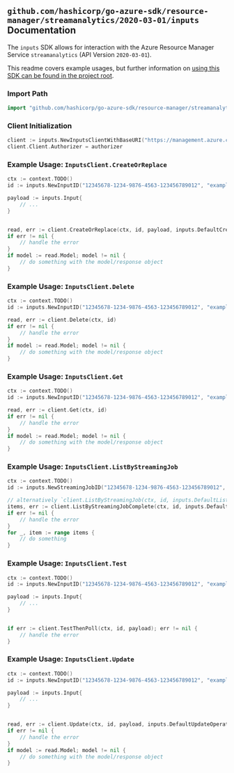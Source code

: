 
## `github.com/hashicorp/go-azure-sdk/resource-manager/streamanalytics/2020-03-01/inputs` Documentation

The `inputs` SDK allows for interaction with the Azure Resource Manager Service `streamanalytics` (API Version `2020-03-01`).

This readme covers example usages, but further information on [using this SDK can be found in the project root](https://github.com/hashicorp/go-azure-sdk/tree/main/docs).

### Import Path

```go
import "github.com/hashicorp/go-azure-sdk/resource-manager/streamanalytics/2020-03-01/inputs"
```


### Client Initialization

```go
client := inputs.NewInputsClientWithBaseURI("https://management.azure.com")
client.Client.Authorizer = authorizer
```


### Example Usage: `InputsClient.CreateOrReplace`

```go
ctx := context.TODO()
id := inputs.NewInputID("12345678-1234-9876-4563-123456789012", "example-resource-group", "streamingJobValue", "inputValue")

payload := inputs.Input{
	// ...
}


read, err := client.CreateOrReplace(ctx, id, payload, inputs.DefaultCreateOrReplaceOperationOptions())
if err != nil {
	// handle the error
}
if model := read.Model; model != nil {
	// do something with the model/response object
}
```


### Example Usage: `InputsClient.Delete`

```go
ctx := context.TODO()
id := inputs.NewInputID("12345678-1234-9876-4563-123456789012", "example-resource-group", "streamingJobValue", "inputValue")

read, err := client.Delete(ctx, id)
if err != nil {
	// handle the error
}
if model := read.Model; model != nil {
	// do something with the model/response object
}
```


### Example Usage: `InputsClient.Get`

```go
ctx := context.TODO()
id := inputs.NewInputID("12345678-1234-9876-4563-123456789012", "example-resource-group", "streamingJobValue", "inputValue")

read, err := client.Get(ctx, id)
if err != nil {
	// handle the error
}
if model := read.Model; model != nil {
	// do something with the model/response object
}
```


### Example Usage: `InputsClient.ListByStreamingJob`

```go
ctx := context.TODO()
id := inputs.NewStreamingJobID("12345678-1234-9876-4563-123456789012", "example-resource-group", "streamingJobValue")

// alternatively `client.ListByStreamingJob(ctx, id, inputs.DefaultListByStreamingJobOperationOptions())` can be used to do batched pagination
items, err := client.ListByStreamingJobComplete(ctx, id, inputs.DefaultListByStreamingJobOperationOptions())
if err != nil {
	// handle the error
}
for _, item := range items {
	// do something
}
```


### Example Usage: `InputsClient.Test`

```go
ctx := context.TODO()
id := inputs.NewInputID("12345678-1234-9876-4563-123456789012", "example-resource-group", "streamingJobValue", "inputValue")

payload := inputs.Input{
	// ...
}


if err := client.TestThenPoll(ctx, id, payload); err != nil {
	// handle the error
}
```


### Example Usage: `InputsClient.Update`

```go
ctx := context.TODO()
id := inputs.NewInputID("12345678-1234-9876-4563-123456789012", "example-resource-group", "streamingJobValue", "inputValue")

payload := inputs.Input{
	// ...
}


read, err := client.Update(ctx, id, payload, inputs.DefaultUpdateOperationOptions())
if err != nil {
	// handle the error
}
if model := read.Model; model != nil {
	// do something with the model/response object
}
```
